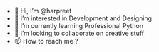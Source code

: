 - 👋 Hi, I’m @harpreet
- 👀 I’m interested in Development and Designing
- 🌱 I’m currently learning Professional Python
- 💞️ I’m looking to collaborate on creative stuff
- 📫 How to reach me ?

<!---
tepr/tepr is a ✨ special ✨ repository because its `README.md` (this file) appears on your GitHub profile.
You can click the Preview link to take a look at your changes.
--->
